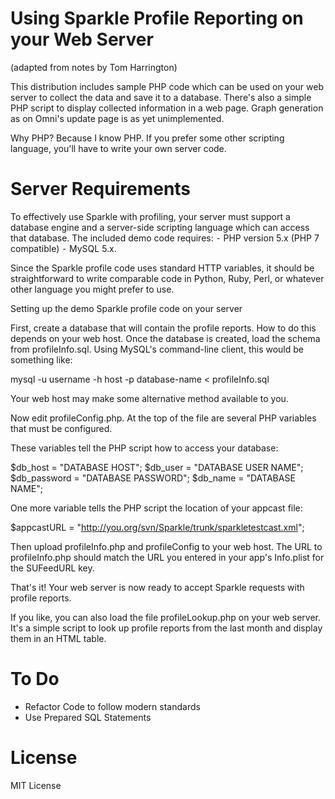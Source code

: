 # Using Sparkle Profile Reporting on your Web Server
(adapted from notes by Tom Harrington)

This distribution includes sample PHP code which can be used on your web server to collect the data and save it to a database.  There's also a simple PHP script to display collected information in a web page.  Graph generation as on Omni's update page is as yet unimplemented. 

Why PHP?  Because I know PHP.  If you prefer some other scripting language, you'll have to write your own server code.

# Server Requirements
To effectively use Sparkle with profiling, your server must support a database engine and a server-side scripting language which can access that database.  The included demo code requires:
	⁃	PHP version 5.x (PHP 7 compatible)
	⁃	MySQL 5.x.

Since the Sparkle profile code uses standard HTTP variables, it should be straightforward to write comparable code in Python, Ruby, Perl, or whatever other language you might prefer to use.

Setting up the demo Sparkle profile code on your server

First, create a database that will contain the profile reports.  How to do this depends on your web host.  Once the database is created, load the schema from profileInfo.sql.  Using MySQL's command-line client, this would be something like:

mysql -u username -h host -p database-name < profileInfo.sql

Your web host may make some alternative method available to you.

Now edit profileConfig.php.  At the top of the file are several PHP variables that must be configured.

These variables tell the PHP script how to access your database:

$db_host        = "DATABASE HOST";
$db_user        = "DATABASE USER NAME";
$db_password    = "DATABASE PASSWORD";
$db_name        = "DATABASE NAME";

One more variable tells the PHP script the location of your appcast file:

$appcastURL = "http://you.org/svn/Sparkle/trunk/sparkletestcast.xml";

Then upload profileInfo.php and profileConfig to your web host.  The URL to profileInfo.php should match the URL you entered in your app's Info.plist for the SUFeedURL key.

That's it!  Your web server is now ready to accept Sparkle requests with profile reports.

If you like, you can also load the file profileLookup.php on your web server.  It's a simple script to look up profile reports from the last month and display them in an HTML table. 

# To Do
* Refactor Code to follow modern standards
* Use Prepared SQL Statements

# License
MIT License